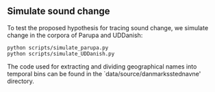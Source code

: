 ## Simulate sound change

To test the proposed hypothesis for tracing sound change, we simulate change in the corpora of Parupa and UDDanish:

```
python scripts/simulate_parupa.py
python scripts/simulate_UDDanish.py
```

The code used for extracting and dividing geographical names into temporal bins can be found in the `data/source/danmarksstednavne' directory.